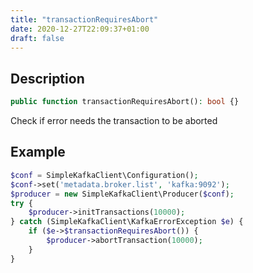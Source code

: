 ```yaml
---
title: "transactionRequiresAbort"
date: 2020-12-27T22:09:37+01:00
draft: false
---
```

## Description
```php
public function transactionRequiresAbort(): bool {}
```
Check if error needs the transaction to be aborted
## Example
```php
$conf = SimpleKafkaClient\Configuration();
$conf->set('metadata.broker.list', 'kafka:9092');
$producer = new SimpleKafkaClient\Producer($conf);
try {
    $producer->initTransactions(10000);
} catch (SimpleKafkaClient\KafkaErrorException $e) {
    if ($e->$transactionRequiresAbort()) {
        $producer->abortTransaction(10000);
    }
}
```